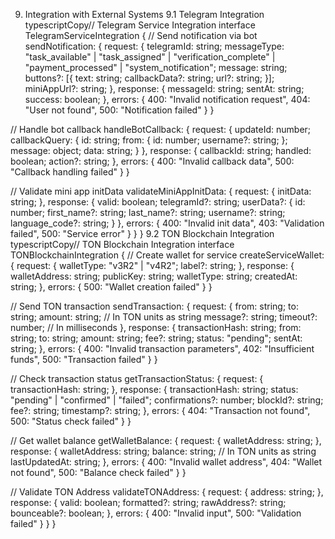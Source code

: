 9. Integration with External Systems
9.1 Telegram Integration
typescriptCopy// Telegram Service Integration
interface TelegramServiceIntegration {
  // Send notification via bot
  sendNotification: {
    request: {
      telegramId: string;
      messageType: "task_available" | "task_assigned" | "verification_complete" | "payment_processed" | "system_notification";
      message: string;
      buttons?: [{
        text: string;
        callbackData?: string;
        url?: string;
      }];
      miniAppUrl?: string;
    },
    response: {
      messageId: string;
      sentAt: string;
      success: boolean;
    },
    errors: {
      400: "Invalid notification request",
      404: "User not found",
      500: "Notification failed"
    }
  }
  
  // Handle bot callback
  handleBotCallback: {
    request: {
      updateId: number;
      callbackQuery: {
        id: string;
        from: {
          id: number;
          username?: string;
        };
        message: object;
        data: string;
      }
    },
    response: {
      callbackId: string;
      handled: boolean;
      action?: string;
    },
    errors: {
      400: "Invalid callback data",
      500: "Callback handling failed"
    }
  }
  
  // Validate mini app initData
  validateMiniAppInitData: {
    request: {
      initData: string;
    },
    response: {
      valid: boolean;
      telegramId?: string;
      userData?: {
        id: number;
        first_name?: string;
        last_name?: string;
        username?: string;
        language_code?: string;
      }
    },
    errors: {
      400: "Invalid init data",
      403: "Validation failed",
      500: "Service error"
    }
  }
}
9.2 TON Blockchain Integration
typescriptCopy// TON Blockchain Integration
interface TONBlockchainIntegration {
  // Create wallet for service
  createServiceWallet: {
    request: {
      walletType: "v3R2" | "v4R2";
      label?: string;
    },
    response: {
      walletAddress: string;
      publicKey: string;
      walletType: string;
      createdAt: string;
    },
    errors: {
      500: "Wallet creation failed"
    }
  }
  
  // Send TON transaction
  sendTransaction: {
    request: {
      from: string;
      to: string;
      amount: string;  // In TON units as string
      message?: string;
      timeout?: number;  // In milliseconds
    },
    response: {
      transactionHash: string;
      from: string;
      to: string;
      amount: string;
      fee?: string;
      status: "pending";
      sentAt: string;
    },
    errors: {
      400: "Invalid transaction parameters",
      402: "Insufficient funds",
      500: "Transaction failed"
    }
  }
  
  // Check transaction status
  getTransactionStatus: {
    request: {
      transactionHash: string;
    },
    response: {
      transactionHash: string;
      status: "pending" | "confirmed" | "failed";
      confirmations?: number;
      blockId?: string;
      fee?: string;
      timestamp?: string;
    },
    errors: {
      404: "Transaction not found",
      500: "Status check failed"
    }
  }
  
  // Get wallet balance
  getWalletBalance: {
    request: {
      walletAddress: string;
    },
    response: {
      walletAddress: string;
      balance: string;  // In TON units as string
      lastUpdatedAt: string;
    },
    errors: {
      400: "Invalid wallet address",
      404: "Wallet not found",
      500: "Balance check failed"
    }
  }
  
  // Validate TON Address
  validateTONAddress: {
    request: {
      address: string;
    },
    response: {
      valid: boolean;
      formatted?: string;
      rawAddress?: string;
      bounceable?: boolean;
    },
    errors: {
      400: "Invalid input",
      500: "Validation failed"
    }
  }
}

